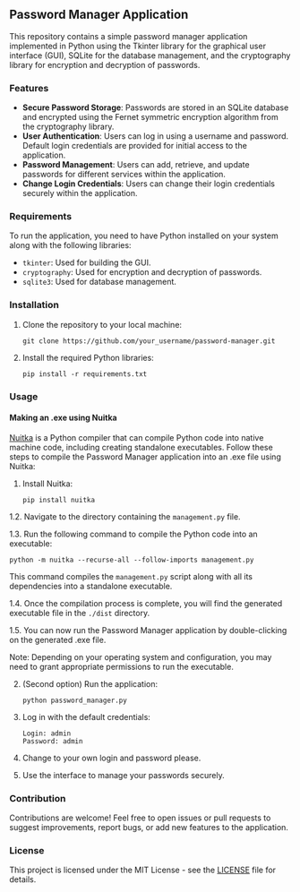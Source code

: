 ## Password Manager Application

This repository contains a simple password manager application implemented in Python using the Tkinter library for the graphical user interface (GUI), SQLite for the database management, and the cryptography library for encryption and decryption of passwords.

### Features

- **Secure Password Storage**: Passwords are stored in an SQLite database and encrypted using the Fernet symmetric encryption algorithm from the cryptography library.
- **User Authentication**: Users can log in using a username and password. Default login credentials are provided for initial access to the application.
- **Password Management**: Users can add, retrieve, and update passwords for different services within the application.
- **Change Login Credentials**: Users can change their login credentials securely within the application.

### Requirements

To run the application, you need to have Python installed on your system along with the following libraries:

- `tkinter`: Used for building the GUI.
- `cryptography`: Used for encryption and decryption of passwords.
- `sqlite3`: Used for database management.

### Installation

1. Clone the repository to your local machine:

   ```
   git clone https://github.com/your_username/password-manager.git
   ```

2. Install the required Python libraries:

   ```
   pip install -r requirements.txt
   ```

### Usage

#### Making an .exe using Nuitka

[Nuitka](https://nuitka.net/) is a Python compiler that can compile Python code into native machine code, including creating standalone executables. Follow these steps to compile the Password Manager application into an .exe file using Nuitka:

1. Install Nuitka:

   ```
   pip install nuitka
   ```
   
1.2. Navigate to the directory containing the `management.py` file.

1.3. Run the following command to compile the Python code into an executable:
   
   ```
   python -m nuitka --recurse-all --follow-imports management.py
   ```

This command compiles the `management.py` script along with all its dependencies into a standalone executable.

1.4. Once the compilation process is complete, you will find the generated executable file in the `./dist` directory.

1.5. You can now run the Password Manager application by double-clicking on the generated .exe file.

Note: Depending on your operating system and configuration, you may need to grant appropriate permissions to run the executable.

2. (Second option) Run the application:

   ```
   python password_manager.py
   ```

3. Log in with the default credentials:

   ```
   Login: admin
   Password: admin
   ```

4. Change to your own login and password please.
5. Use the interface to manage your passwords securely.

### Contribution

Contributions are welcome! Feel free to open issues or pull requests to suggest improvements, report bugs, or add new features to the application.

### License

This project is licensed under the MIT License - see the [LICENSE](LICENSE) file for details.

